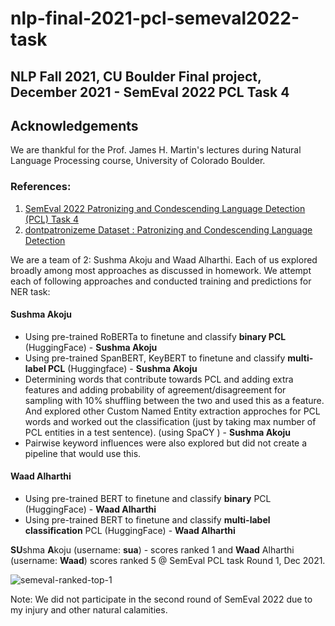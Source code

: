# nlp-final-2021-pcl-semeval2022-task

## NLP Fall 2021, CU Boulder Final project, December 2021 - SemEval 2022 PCL Task 4 

## Acknowledgements
We are thankful for the Prof. James H. Martin's lectures during Natural Language Processing course, University of Colorado Boulder.

### References: 

1. <a href="https://sites.google.com/view/pcl-detection-semeval2022/">SemEval 2022 Patronizing and Condescending Language Detection (PCL) Task 4</a>
2. <a href="https://github.com/Perez-AlmendrosC/dontpatronizeme">dontpatronizeme Dataset : Patronizing and Condescending Language Detection</a>

We are a team of 2: Sushma Akoju and Waad Alharthi. Each of us explored broadly among most approaches as discussed in homework. We attempt each of following approaches and conducted training and predictions for NER task: 

#### Sushma Akoju

 - Using pre-trained RoBERTa to finetune and classify **binary PCL** (HuggingFace) - **Sushma Akoju**
 - Using pre-trained SpanBERT, KeyBERT to finetune and classify **multi-label PCL** (Huggingface) -  **Sushma Akoju**
 - Determining words that contribute towards PCL and adding extra features and adding probability of agreement/disagreement for sampling with 10% shuffling between the two and used this as a feature. And explored other Custom Named Entity extraction approches for PCL words and worked out the
   classification (just by taking max number of PCL entities in a test sentence). (using SpaCY ) - **Sushma Akoju**
- Pairwise keyword influences were also explored but did not create a pipeline that would use this.
   
#### Waad Alharthi

 - Using pre-trained BERT to finetune and classify **binary** PCL (HuggingFace) - **Waad Alharthi**
 - Using pre-trained BERT to finetune and classify **multi-label classification** PCL (HuggingFace) - **Waad Alharthi**

**SU**shma **A**koju (username: **sua**) - scores ranked 1 and **Waad** Alharthi (username: **Waad**) scores ranked 5 @ SemEval PCL task Round 1, Dec 2021.

![semeval-ranked-top-1](https://github.com/sushmaakoju/nlp-final-2021-pcl-semeval2022-task/assets/8979477/60caa229-23fd-4e9f-9985-6ab47ed8502b)

Note: We did not participate in the second round of SemEval 2022 due to my injury and other natural calamities.
